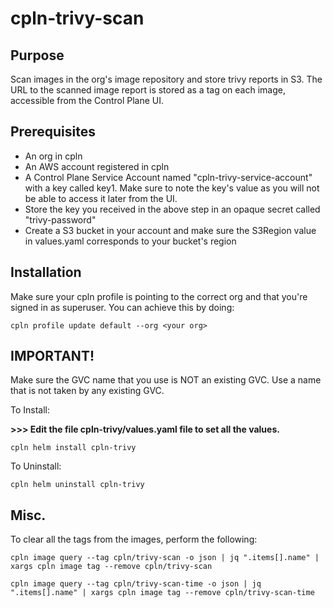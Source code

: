 # cpln-trivy-scan

## Purpose

Scan images in the org's image repository and store trivy reports in S3. The URL to the scanned image report is stored as a tag on each image, accessible from the Control Plane UI.

## Prerequisites

- An org in cpln
- An AWS account registered in cpln
- A Control Plane Service Account named "cpln-trivy-service-account" with a key called key1. Make sure to note the key's value as you will not be able to access it later from the UI.
- Store the key you received in the above step in an opaque secret called "trivy-password"
- Create a S3 bucket in your account and make sure the S3Region value in values.yaml corresponds to your bucket's region


## Installation

Make sure your cpln profile is pointing to the correct org and that you're signed in as superuser. You can achieve this by doing:

```
cpln profile update default --org <your org>
```

## IMPORTANT!
Make sure the GVC name that you use is NOT an existing GVC. Use a name that is not taken by any existing GVC.


To Install:

**>>> Edit the file cpln-trivy/values.yaml file to set all the values.**

```
cpln helm install cpln-trivy
```

To Uninstall:

```
cpln helm uninstall cpln-trivy
```


## Misc.

To clear all the tags from the images, perform the following:

```
cpln image query --tag cpln/trivy-scan -o json | jq ".items[].name" | xargs cpln image tag --remove cpln/trivy-scan

cpln image query --tag cpln/trivy-scan-time -o json | jq ".items[].name" | xargs cpln image tag --remove cpln/trivy-scan-time

```
